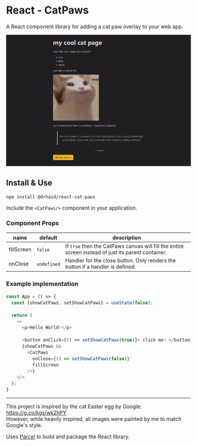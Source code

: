 # React - CatPaws

A React component library for adding a cat paw overlay to your web app.

![preview](preview.gif)

## Install & Use

```
npm install @drhaid/react-cat-paws
```

Include the `<CatPaws/>` component in your application.

### Component Props
|name|default|description|
|---|---|---|
|fillScreen|`false`|If `true` then the CatPaws canvas will fill the entire screen instead of just its parent container. |
|onClose|`undefined`|Handler for the close button. Only renders the button if a handler is defined.|

### Example implementation
```typescript
const App = () => {
  const [showCatPaws, setShowCatPaws] = useState(false);

  return (
    <> 
      <p>Hello World!</p>
      
      <button onClick={() => setShowCatPaws(true)}> click me! </button>
      {showCatPaws && 
        <CatPaws 
          onClose={() => setShowCatPaws(false)}
          fillScreen
        />}
    </>
  );
}
```

---
This project is inspired by the cat Easter egg by Google: https://g.co/kgs/wk2hPY  
However, while heavily inspired, all images were painted by me to match Google's style.

Uses [Parcel](https://parceljs.org/) to build and package the React library.

